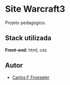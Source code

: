 
# Site Warcraft3

Projeto pedagógico.


## Stack utilizada

**Front-end:** html, css



## Autor

- [Carlos F Froeseler](https://github.com/Froeseler)

